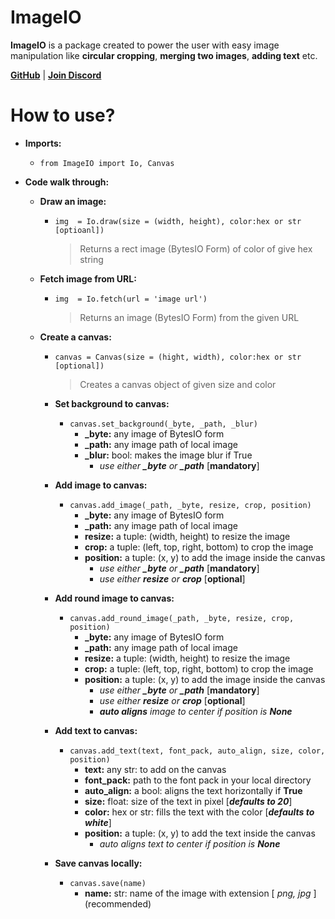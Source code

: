 

# ImageIO 

**ImageIO**  is a package created to power the user with easy image manipulation like  **circular cropping**,  **merging two images**,  **adding text**  etc.

[**GitHub**](https://github.com/jnsougata/Image.IO) | [**Join Discord**](https://discord.gg/YAFGAaMrTC)
    
# How to use?
- **Imports:**
	- `from ImageIO import Io, Canvas`
	
- **Code walk through:**
	- **Draw an image:**
		- `img  = Io.draw(size = (width, height), color:hex or str [optioanl])`
			> Returns a rect image (BytesIO Form) of color of give hex string
		
	- **Fetch image from URL:**
		- `img  = Io.fetch(url = 'image url')`
			> Returns an image (BytesIO Form) from the given URL 
			
	- **Create a canvas:**
		- `canvas = Canvas(size = (hight, width), color:hex or str [optional])`
			> Creates a canvas object of given size and color
			
		- **Set background to canvas:**
			- `canvas.set_background(_byte, _path, _blur)` 
				- **_byte:** any image of BytesIO form
				- **_path:** any image path of local image
				- **_blur:** bool: makes the image blur if True
					- *use either **_byte** or **_path*** [**mandatory**]
					
		- **Add image to canvas:**
			- `canvas.add_image(_path, _byte, resize, crop, position)` 
				- **_byte:** any image of BytesIO form
				- **_path:** any image path of local image
				- **resize:** a tuple: (width, height) to resize the image
				- **crop:** a tuple: (left, top, right, bottom) to crop the image
				- **position:** a tuple: (x, y) to add the image inside the canvas
					- *use either **_byte** or **_path*** [**mandatory**]
					- *use either **resize** or **crop*** [**optional**]
					
		- **Add round image to canvas:**
			- `canvas.add_round_image(_path, _byte, resize, crop, position)` 
				- **_byte:** any image of BytesIO form
				- **_path:** any image path of local image
				- **resize:** a tuple: (width, height) to resize the image
				- **crop:** a tuple: (left, top, right, bottom) to crop the image
				- **position:** a tuple: (x, y) to add the image inside the canvas
					- *use either **_byte** or **_path*** [**mandatory**]
					- *use either **resize** or **crop*** [**optional**]
					- ***auto aligns** image to center if position is **None***
					
		- **Add text to canvas:**
			- `canvas.add_text(text, font_pack, auto_align, size, color, position)` 
				- **text:** any str: to add on the canvas
				- **font_pack:** path to the font pack in your local directory
				- **auto_align:** a bool: aligns the text horizontally if **True**
				- **size:** float: size of the text in pixel [***defaults to 20***]
				- **color:** hex or str: fills the text with the color [***defaults to white***]
				- **position:** a tuple: (x, y) to add the text inside the canvas 
					- *auto aligns text to center if position is **None***
			
		- **Save canvas locally:**
			- `canvas.save(name)` 
				- **name:** str: name of the image with extension [ *png,  jpg* ] (recommended)
	
